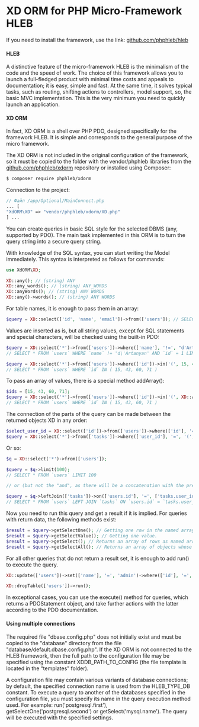 XD ORM for PHP Micro-Framework HLEB
=====================

 If you need to install the framework, use the link: [github.com/phphleb/hleb](https://github.com/phphleb/hleb) 
 
 #### HLEB
 
 A distinctive feature of the micro-framework HLEB is the minimalism of the code and the speed of work. The choice of this framework allows you to launch a full-fledged product with minimal time costs and appeals to documentation; it is easy, simple and fast.
 At the same time, it solves typical tasks, such as routing, shifting actions to controllers, model support, so, the basic MVC implementation. This is the very minimum you need to quickly launch an application.

 #### XD ORM
 
In fact, XD ORM is a shell over PHP PDO, designed specifically for the framework HLEB. It is simple and corresponds to the general purpose of the micro framework.


The XD ORM is not included in the original configuration of the framework, so it must be copied to the folder with the vendor/phphleb  libraries from the [github.com/phphleb/xdorm](https://github.com/phphleb/xdorm)  repository or installed using Composer:

```html
$ composer require phphleb/xdorm
```

Connection to the project:

```php
// Файл /app/Optional/MainConnect.php
... [
"XdORM\XD" => "vendor/phphleb/xdorm/XD.php"
] ...
```


You can create queries in basic SQL style for the selected DBMS (any, supported by PDO). The main task implemented in this ORM is to turn the query string into a secure query string.

With knowledge of the SQL syntax, you can start writing the Model immediately. This syntax is interpreted as follows for commands:

```php
use XdORM\XD;

XD::any(); // (string) ANY
XD::any_words(); // (string) ANY_WORDS
XD::anyWords(); // (string) ANY WORDS
XD::any()->words(); // (string) ANY WORDS
```

For table names, it is enough to pass them in an array:

```php
$query = XD::select(['id', 'name', 'email'])->from(['users']); // SELECT `id`, `name`, `email` FROM `users`
```

Values are inserted as is, but all string values, except for SQL statements and special characters, will be checked using the built-in PDO:

```php
$query = XD::select('*')->from(['users'])->where(['name'], '!=', "d'Artanyan")->and(['id'], '=', 1)->limit(1);
// SELECT * FROM `users` WHERE `name` != 'd\'Artanyan' AND `id` = 1 LIMIT 1

$query = XD::select('*')->from(['users'])->where(['id'])->in('(', 15, 43, 60, 71, ')');
// SELECT * FROM `users` WHERE `id` IN ( 15, 43, 60, 71 )
```


To pass an array of values, there is a special method addArray():

```php
$ids = [15, 43, 60, 71];
$query = XD::select('*')->from(['users'])->where(['id'])->in('(', XD::addArray($ids),')');
// SELECT * FROM `users` WHERE `id` IN ( 15, 43, 60, 71 )
```

The connection of the parts of the query can be made between the returned objects XD in any order:

```php
$select_user_id = XD::select(['id'])->from(['users'])->where(['id'], '=', 15);
$query = XD::select('*')->from(['tasks'])->where(['user_id'], '=', '(', $select_user_id, ')');
```

Or so:

```php
$q = XD::select('*')->from(['users']);

$query = $q->limit(100);
// SELECT * FROM `users` LIMIT 100

// or (but not the "and", as there will be a concatenation with the previous action)

$query = $q->leftJoin(['tasks'])->on(['users.id'], '=', ['tasks.user_id']);
// SELECT * FROM `users` LEFT JOIN `tasks` ON `users.id` = `tasks.user_id`
```

Now you need to run this query and get a result if it is implied. For queries with return data, the following methods exist:

```php
$result = $query->getSelectOne(); // Getting one row in the named array.
$result = $query->getSelectValue(); // Getting one value.
$result = $query->getSelect(); // Returns an array of rows as named arrays.
$result = $query->getSelectAll(); // Returns an array of objects whose values can be obtained by the fields of the objects.
```

For all other queries that do not return a result set, it is enough to add run() to execute the query.

```php
XD::update(['users'])->set(['name'], '=', 'admin')->where(['id'], '=', 1)->run();

XD::dropTable(['users'])->run();
```

In exceptional cases, you can use the execute() method for queries, which returns a PDOStatement object, and take further actions with the latter according to the PDO documentation.

#### Using multiple connections

The required file "dbase.config.php" does not initially exist and must be copied to the "database" directory from the file "database/default.dbase.config.php". If the XD ORM is not connected to the HLEB framework, then the full path to the configuration file may be specified using the constant XDDB_PATH_TO_CONFIG (the file template is located in the “templates” folder).

A configuration file may contain various variants of database connections; by default, the specified connection name is used from the HLEB_TYPE_DB constant. To execute a query to another of the databases specified in the configuration file, you must specify its name in the query execution method used. For example: run('postgresql.first'), getSelectOne('postgresql.second') or getSelect('mysql.name'). The query will be executed with the specified settings. 

 
 
 
 
